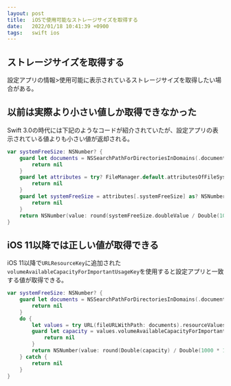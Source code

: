 ```yaml
---
layout: post
title:  iOSで使用可能なストレージサイズを取得する
date:   2022/01/18 10:41:39 +0900
tags:   swift ios
---
```


## ストレージサイズを取得する

設定アプリの情報>使用可能に表示されているストレージサイズを取得したい場合がある。

## 以前は実際より小さい値しか取得できなかった

Swift 3.0の時代には下記のようなコードが紹介されていたが、設定アプリの表示されている値よりも小さい値が返却される。

```swift
var systemFreeSize: NSNumber? {
    guard let documents = NSSearchPathForDirectoriesInDomains(.documentDirectory, .userDomainMask, true).first else {
        return nil
    }
    guard let attributes = try? FileManager.default.attributesOfFileSystem(forPath: documents) else {
        return nil
    }
    guard let systemFreeSize = attributes[.systemFreeSize] as? NSNumber else {
        return nil
    }
    return NSNumber(value: round(systemFreeSize.doubleValue / Double(1000 * 1000 * 1000) * 100) / 100)
}
```

## iOS 11以降では正しい値が取得できる

iOS 11以降で`URLResourceKey`に追加された`volumeAvailableCapacityForImportantUsageKey`を使用すると設定アプリと一致する値が取得できる。

```swift
var systemFreeSize: NSNumber? {
    guard let documents = NSSearchPathForDirectoriesInDomains(.documentDirectory, .userDomainMask, true).first else {
        return nil
    }
    do {
        let values = try URL(fileURLWithPath: documents).resourceValues(forKeys: [.volumeAvailableCapacityForImportantUsageKey])
        guard let capacity = values.volumeAvailableCapacityForImportantUsage else {
            return nil
        }
        return NSNumber(value: round(Double(capacity) / Double(1000 * 1000 * 1000) * 100) / 100)
    } catch {
        return nil
    }
}
```

